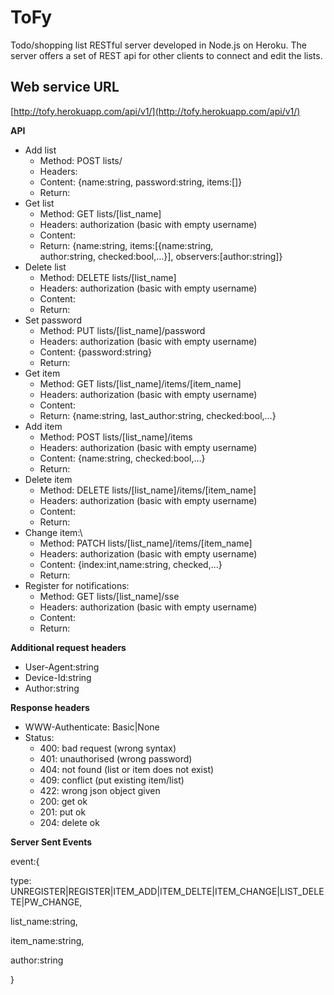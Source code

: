 # ToFy

Todo/shopping list RESTful server developed in Node.js on Heroku.
The server offers a set of REST api for other clients to connect and edit the lists.

## Web service URL
[http://tofy.herokuapp.com/api/v1/](http://tofy.herokuapp.com/api/v1/)

**API**

-   Add list
    -   Method: POST lists/
    -   Headers:
    -   Content: {name:string, password:string, items:[]}
    -   Return:
-   Get list
    -   Method: GET lists/[list\_name]
    -   Headers: authorization (basic with empty username)
    -   Content:
    -   Return: {name:string, items:[{name:string,
        author:string, checked:bool,…}], observers:[author:string]}
-   Delete list
    -   Method: DELETE lists/[list\_name]
    -   Headers: authorization (basic with empty username)
    -   Content:
    -   Return:
-   Set password
    -   Method: PUT lists/[list\_name]/password
    -   Headers: authorization (basic with empty username)
    -   Content: {password:string}
    -   Return:
-   Get item
    -   Method: GET lists/[list\_name]/items/[item\_name]
    -   Headers: authorization (basic with empty username)
    -   Content: 
    -   Return: {name:string, last\_author:string, checked:bool,…}
-   Add item
    -   Method: POST lists/[list\_name]/items
    -   Headers: authorization (basic with empty username)
    -   Content: {name:string, checked:bool,…}
    -   Return: 
-   Delete item
    -   Method: DELETE lists/[list\_name]/items/[item\_name]
    -   Headers: authorization (basic with empty username)
    -   Content:
    -   Return: 
-   Change item:\
    -   Method: PATCH lists/[list\_name]/items/[item\_name]
    -   Headers: authorization (basic with empty username)
    -   Content: {index:int,name:string, checked,...}
    -   Return: 
-   Register for notifications:
    -   Method: GET lists/[list\_name]/sse
    -   Headers: authorization (basic with empty username)
    -   Content:
    -   Return: 

**Additional request headers**

-   User-Agent:string
-   Device-Id:string
-   Author:string

**Response headers**

-   WWW-Authenticate: Basic|None
-   Status:
    -   400: bad request (wrong syntax)
    -   401: unauthorised (wrong password)
    -   404: not found (list or item does not exist)
    -   409: conflict (put existing item/list)
    -   422: wrong json object given
    -   200: get ok
    -   201: put ok
    -   204: delete ok

**Server Sent Events**

event:{
    
type: UNREGISTER|REGISTER|ITEM\_ADD|ITEM\_DELTE|ITEM\_CHANGE|LIST\_DELETE|PW\_CHANGE,
    
list\_name:string,
    
item\_name:string,
    
author:string
    
}


